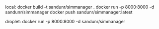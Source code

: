 local:
docker build -t sandunr/simmanager .
docker run -p 8000:8000 -d sandunr/simmanager
docker push sandunr/simmanager:latest

droplet:
docker run -p 8000:8000 -d sandunr/simmanager